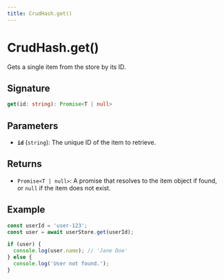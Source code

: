 ```yaml
---
title: CrudHash.get()
---
```


# CrudHash.get()

Gets a single item from the store by its ID.

## Signature

```ts
get(id: string): Promise<T | null>
```

## Parameters

- **`id`** (`string`): The unique ID of the item to retrieve.

## Returns

- `Promise<T | null>`: A promise that resolves to the item object if found, or `null` if the item does not exist.

## Example

```ts
const userId = 'user-123';
const user = await userStore.get(userId);

if (user) {
  console.log(user.name); // 'Jane Doe'
} else {
  console.log('User not found.');
}
```

